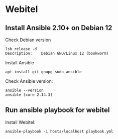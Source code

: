 # Webitel

## Install Ansible 2.10+ on Debian 12

Check Debian version

	lsb_release -d
	Description:    Debian GNU/Linux 12 (bookworm)

Install Ansible

	apt install git gnupg sudo ansible

Check Ansible version:

	ansible --version
    ansible [core 2.14.3]

## Run ansible playbook for webitel

Install Webitel:

	ansible-playbook -i hosts/localhost playbook.yml